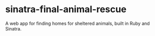 # sinatra-final-animal-rescue
A web app for finding homes for sheltered animals, built in Ruby and Sinatra. 
